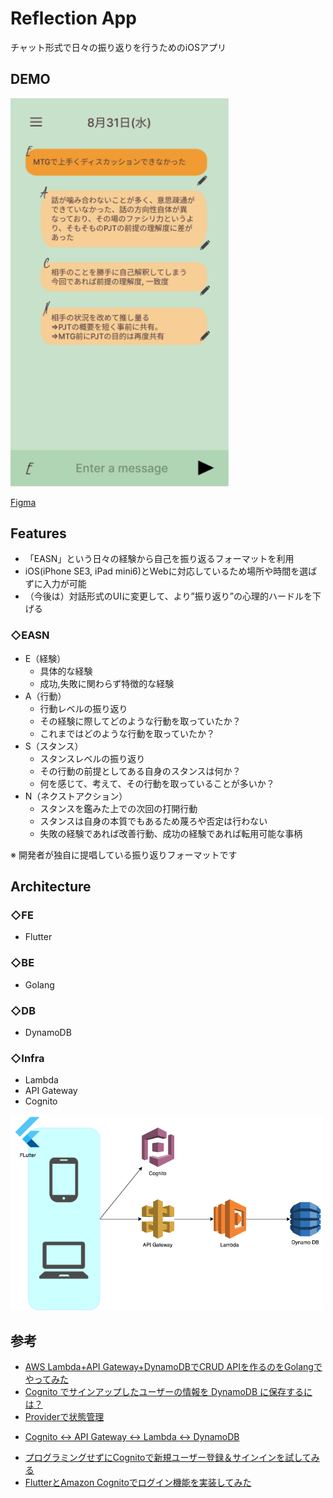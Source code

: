 # Reflection App
チャット形式で日々の振り返りを行うためのiOSアプリ

## DEMO
<img src="ui.png" width="350px">

[Figma](https://www.figma.com/file/Hoqn0h6B3zDAGtcRuOfQGm/YWTReview?node-id=0%3A1)

## Features
* 「EASN」という日々の経験から自己を振り返るフォーマットを利用
* iOS(iPhone SE3, iPad mini6)とWebに対応しているため場所や時間を選ばずに入力が可能
* （今後は）対話形式のUIに変更して、より”振り返り”の心理的ハードルを下げる

### ◇EASN
* E（経験）
    * 具体的な経験
    * 成功,失敗に関わらず特徴的な経験
* A（行動）
    * 行動レベルの振り返り
    * その経験に際してどのような行動を取っていたか？
    * これまではどのような行動を取っていたか？
* S（スタンス）
    * スタンスレベルの振り返り
    * その行動の前提としてある自身のスタンスは何か？
    * 何を感じて、考えて、その行動を取っていることが多いか？
* N（ネクストアクション）
    * スタンスを鑑みた上での次回の打開行動
    * スタンスは自身の本質でもあるため蔑ろや否定は行わない
    * 失敗の経験であれば改善行動、成功の経験であれば転用可能な事柄

※ 開発者が独自に提唱している振り返りフォーマットです

## Architecture
### ◇FE
* Flutter
### ◇BE
* Golang
### ◇DB
* DynamoDB
### ◇Infra
* Lambda
* API Gateway
* Cognito

<img src="drawio.png" width="500px">

## 参考
* [AWS Lambda+API Gateway+DynamoDBでCRUD APIを作るのをGolangでやってみた](https://qiita.com/saki-engineering/items/e5cf56301d94ceea3ce0)
* [Cognito でサインアップしたユーザーの情報を DynamoDB に保存するには？](https://zenn.dev/tatsurom/articles/cognito-data-to-dynamodb)
* [Providerで状態管理](https://www.flutter-study.dev/firebase-app/provider)
+ [Cognito ↔ API Gateway ↔ Lambda ↔ DynamoDB](https://qiita.com/narutaro/items/adaf160d944b91791b59)
* [プログラミングせずにCognitoで新規ユーザー登録＆サインインを試してみる](https://dev.classmethod.jp/articles/sign-up-and-sign-in-by-cognito-with-awscli/)
* [FlutterとAmazon Cognitoでログイン機能を実装してみた](https://dev.classmethod.jp/articles/flutter-cognito/)